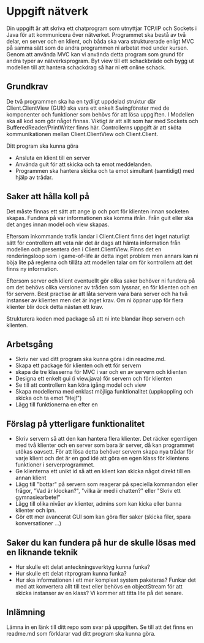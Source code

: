 # Uppgift nätverk
Din uppgift är att skriva ett chatprogram som utnyttjar TCP/IP och Sockets i Java för att kommunicera över nätverket. 
Programmet ska bestå av två delar, en server och en klient, och båda ska vara strukturerade enligt MVC på samma sätt som 
de andra programmen ni arbetat med under kursen. Genom att använda MVC kan vi använda detta program som grund för andra 
typer av nätverksprogram. Byt view till ett schackbräde och bygg ut modellen till att hantera schackdrag så har ni ett online schack.  

## Grundkrav
De två programmen ska ha en tydligt uppdelad struktur där Client.ClientView (GUIt) ska vara ett enkelt Swingfönster med de komponenter 
och funktioner som behövs för att lösa uppgiften. I Modellen ska all kod som gör något finnas. Viktigt är att allt som har 
med Sockets och BufferedReader/PrintWriter finns här. Controllerns uppgift är att sköta kommunikationen mellan Client.ClientView och Client.Client.

Ditt program ska kunna göra
* Ansluta en klient till en server
* Använda guit för att skicka och ta emot meddelanden. 
* Programmen ska hantera skicka och ta emot simultant (samtidigt) med hjälp av trådar.

## Saker att hålla koll på
Det måste finnas ett sätt att ange ip och port för klienten innan socketen skapas. Fundera på var informationen ska komma 
ifrån. Från guit eller ska det anges innan model och view skapas. 

Eftersom inkommande trafik landar i Client.Client finns det inget naturligt sätt för controllern att veta när det är dags att hämta 
information från modellen och presentera den i Client.ClientView. Finns det en renderingsloop som i game-of-life är detta inget problem men 
annars kan ni böja lite på reglerna och tillåta att modellen talar om för kontrollern att det finns ny information.

Eftersom server och klient eventuellt gör olika saker behöver ni fundera på om det behövs olika versioner av tråden som 
lyssnar, en för klienten och en för servern. Best practise är att låta servern vara bara server och ha två instanser av 
klienten men det är inget krav. Om ni öppnar upp för flera klienter blir dock detta nästan ett krav.

Strukturera koden med package så att ni inte blandar ihop servern och klienten.

## Arbetsgång
* Skriv ner vad ditt program ska kunna göra i din readme.md.
* Skapa ett package för klienten och ett för servern
* skapa de tre klasserna för MVC i var och en av servern och klienten
* Designa ett enkelt gui (i view.java) för servern och för klienten
* Se till att controllern kan köra igång model och view
* Skapa modellerna med enklast möjliga funktionalitet (uppkoppling och skicka och ta emot "Hej!")
* Lägg till funktionerna en efter en

## Förslag på ytterligare funktionalitet
* Skriv servern så att den kan hantera flera klienter. Det räcker egentligen med två klienter och en server som bara är 
server, då kan programmet utökas oavsett. För att lösa detta behöver servern skapa nya trådar för varje klient och det 
är en god idé att göra en egen klass för klientens funktioner i serverprogrammet.
* Ge klienterna ett unikt id så att en klient kan skicka något direkt till en annan klient
* Lägg till "bottar" på servern som reagerar på speciella kommandon eller frågor, "Vad är klockan?", "vilka är med i chatten?" 
eller "Skriv ett gymnasiearbete!"
* Lägg till olika nivåer av klienter, admins som kan kicka eller banna klienter och ipn.
* Gör ett mer avancerat GUI som kan göra fler saker (skicka filer, spara konversationer ...)

## Saker du kan fundera på hur de skulle lösas med en liknande teknik
* Hur skulle ett delat anteckningsverktyg kunna funka?
* Hur skulle ett delat ritprogram kunna funka?
* Hur ska informationen i ett mer komplext system paketeras? Funkar det med att konvertera allt till text eller behövs 
en objectStream för att skicka instanser av en klass? Vi kommer att titta lite på det senare.

## Inlämning
Lämna in en länk till ditt repo som svar på uppgiften. Se till att det finns en readme.md  som förklarar vad ditt program 
ska kunna göra.